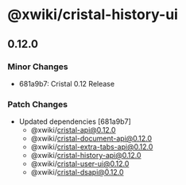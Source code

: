 # @xwiki/cristal-history-ui

## 0.12.0

### Minor Changes

- 681a9b7: Cristal 0.12 Release

### Patch Changes

- Updated dependencies [681a9b7]
  - @xwiki/cristal-api@0.12.0
  - @xwiki/cristal-document-api@0.12.0
  - @xwiki/cristal-extra-tabs-api@0.12.0
  - @xwiki/cristal-history-api@0.12.0
  - @xwiki/cristal-user-ui@0.12.0
  - @xwiki/cristal-dsapi@0.12.0

